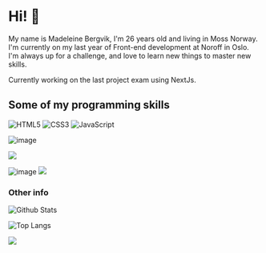 # Hi! 👋

My name is Madeleine Bergvik, I'm 26 years old and living in Moss Norway. I'm currently on my last year of Front-end development at Noroff in Oslo. 
I'm always up for a challenge, and love to learn new things to master new skills.

Currently working on the last project exam using NextJs. 

## Some of my programming skills

![HTML5](https://img.shields.io/badge/-HTML5-E34F26?style=flat-square&logo=html5&logoColor=white)
![CSS3](https://img.shields.io/badge/-CSS3-1572B6?style=flat-square&logo=css3)
![JavaScript](https://img.shields.io/badge/-JavaScript-black?style=flat-square&logo=javascript)

![image](https://img.shields.io/badge/Figma-F24E1E?style=for-the-badge&logo=figma&logoColor=white)

<img src="(https://img.shields.io/badge/Figma-F24E1E?style=for-the-badge&logo=figma&logoColor=white)" />

![image]({https://img.shields.io/badge/Wordpress-21759B?style=for-the-badge&logo=wordpress&logoColor=white})
<img src="{https://img.shields.io/badge/Heroku-430098?style=for-the-badge&logo=heroku&logoColor=white}" />



### Other info

![Github Stats](https://github-readme-stats.vercel.app/api?username=madeleinecmarie&count_private=true&show_icons=true&include_all_commits=true&theme=radical)

![Top Langs](https://github-readme-stats.vercel.app/api/top-langs/?username=madeleinecmarie&theme=tokyonight)

![](https://visitor-badge.laobi.icu/badge?page_id=madeleinecmarie.madeleinecmarie)
